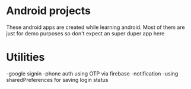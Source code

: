 # Android projects
These android apps are created while learning android. 
Most of them are just for demo purposes so don't expect an super duper app here

# Utilities
-google signin
-phone auth using OTP via firebase
-notification
-using sharedPreferences for saving login status

